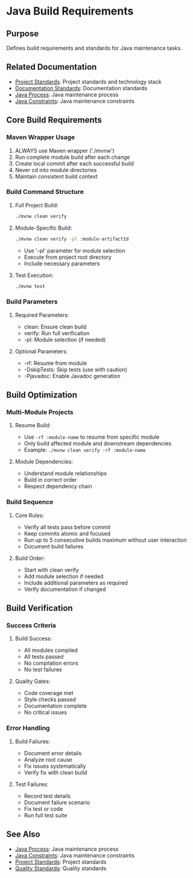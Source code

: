 # Java Build Requirements

## Purpose
Defines build requirements and standards for Java maintenance tasks.

## Related Documentation
- [Project Standards](../../core/standards/project-standards.md): Project standards and technology stack
- [Documentation Standards](../../core/standards/documentation-standards.md): Documentation standards
- [Java Process](process.md): Java maintenance process
- [Java Constraints](constraints.md): Java maintenance constraints

## Core Build Requirements

### Maven Wrapper Usage
1. ALWAYS use Maven wrapper ('./mvnw')
2. Run complete module build after each change
3. Create local commit after each successful build
4. Never cd into module directories
5. Maintain consistent build context

### Build Command Structure
1. Full Project Build:
   ```bash
   ./mvnw clean verify
   ```

2. Module-Specific Build:
   ```bash
   ./mvnw clean verify -pl :module-artifactId
   ```
   - Use '-pl' parameter for module selection
   - Execute from project root directory
   - Include necessary parameters

3. Test Execution:
   ```bash
   ./mvnw test
   ```

### Build Parameters
1. Required Parameters:
   - clean: Ensure clean build
   - verify: Run full verification
   - -pl: Module selection (if needed)

2. Optional Parameters:
   - -rf: Resume from module
   - -DskipTests: Skip tests (use with caution)
   - -Pjavadoc: Enable Javadoc generation

## Build Optimization

### Multi-Module Projects
1. Resume Build:
   - Use `-rf :module-name` to resume from specific module
   - Only build affected module and downstream dependencies
   - Example: `./mvnw clean verify -rf :module-name`

2. Module Dependencies:
   - Understand module relationships
   - Build in correct order
   - Respect dependency chain

### Build Sequence
1. Core Rules:
   - Verify all tests pass before commit
   - Keep commits atomic and focused
   - Run up to 5 consecutive builds maximum without user interaction
   - Document build failures

2. Build Order:
   - Start with clean verify
   - Add module selection if needed
   - Include additional parameters as required
   - Verify documentation if changed

## Build Verification

### Success Criteria
1. Build Success:
   - All modules compiled
   - All tests passed
   - No compilation errors
   - No test failures

2. Quality Gates:
   - Code coverage met
   - Style checks passed
   - Documentation complete
   - No critical issues

### Error Handling
1. Build Failures:
   - Document error details
   - Analyze root cause
   - Fix issues systematically
   - Verify fix with clean build

2. Test Failures:
   - Record test details
   - Document failure scenario
   - Fix test or code
   - Run full test suite

## See Also
- [Java Process](process.md): Java maintenance process
- [Java Constraints](constraints.md): Java maintenance constraints
- [Project Standards](../../core/standards/project-standards.md): Project standards
- [Quality Standards](../../core/standards/quality-standards.md): Quality standards
